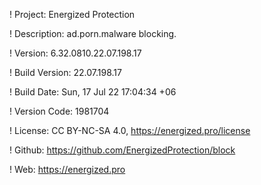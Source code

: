 ! Project: Energized Protection

! Description: ad.porn.malware blocking.

! Version: 6.32.0810.22.07.198.17

! Build Version: 22.07.198.17

! Build Date: Sun, 17 Jul 22 17:04:34 +06

! Version Code: 1981704

! License: CC BY-NC-SA 4.0, https://energized.pro/license

! Github: https://github.com/EnergizedProtection/block

! Web: https://energized.pro
